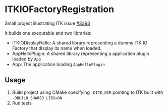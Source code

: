 ITKIOFactoryRegistration
========================

Small project illustrating ITK issue [#3393](https://issues.itk.org/jira/browse/ITK-3393)

It builds one executable and two libraries:
* ITKIODisplayHello: A shared library representing a dummy ITK IO Factory that display its name when loaded.
* AppHelloPlugin: A shared library representing a application plugin loaded by `App`
* App: The application loading `AppHelloPlugin`


Usage
-----

1. Build project using CMake specifying `-DITK_DIR` pointing to ITK built with `-DBUILD_SHARED_LIBS=ON`
2. Run tests
